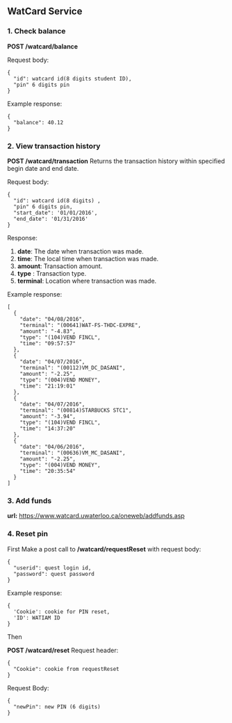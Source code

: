 ## WatCard Service
### 1. Check balance
__POST /watcard/balance__

Request body:
```
{
  "id": watcard id(8 digits student ID),
  "pin" 6 digits pin
}
```
Example response:
```
{
  "balance": 40.12
}
```
### 2. View transaction history
__POST /watcard/transaction__ Returns the transaction history within specified begin date and end date.

Request body:
```
{
  "id": watcard id(8 digits) ,
  "pin" 6 digits pin,
  "start_date": '01/01/2016',
  "end_date": '01/31/2016'
}
```
Response:
1. **date**: The date when transaction was made.
2. **time**: The local time when transaction was made.
3. **amount**: Transaction amount.
4. **type** : Transaction type.
5. **terminal**: Location where transaction was made.

Example response:
```
[
  {
    "date": "04/08/2016",
    "terminal": "(00641)WAT-FS-THDC-EXPRE",
    "amount": "-4.83",
    "type": "(104)VEND FINCL",
    "time": "09:57:57"
  },
  {
    "date": "04/07/2016",
    "terminal": "(00112)VM_DC_DASANI",
    "amount": "-2.25",
    "type": "(004)VEND MONEY",
    "time": "21:19:01"
  },
  {
    "date": "04/07/2016",
    "terminal": "(00814)STARBUCKS STC1",
    "amount": "-3.94",
    "type": "(104)VEND FINCL",
    "time": "14:37:20"
  },
  {
    "date": "04/06/2016",
    "terminal": "(00636)VM_MC_DASANI",
    "amount": "-2.25",
    "type": "(004)VEND MONEY",
    "time": "20:35:54"
  }
]
```
### 3. Add funds
__url:__ https://www.watcard.uwaterloo.ca/oneweb/addfunds.asp


### 4. Reset pin
First Make a post call to __/watcard/requestReset__
with request body:
```
{
  "userid": quest login id,
  "password": quest password
}
```
Example response:
```
{
  'Cookie': cookie for PIN reset,
  'ID': WATIAM ID
}
```
Then

__POST /watcard/reset__
Request header:
```
{
  "Cookie": cookie from requestReset
}
```

Request Body:
```
{
  "newPin": new PIN (6 digits)
}
```
